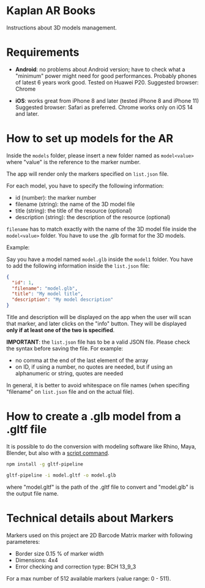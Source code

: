 # Kaplan AR Books

Instructions about 3D models management.

# Requirements

- **Android**: no problems about Android version; have to check what a "minimum" power might need for good performances. Probably phones of latest 6 years work good. Tested on Huawei P20.
Suggested browser: Chrome

- **iOS**: works great from iPhone 8 and later (tested iPhone 8 and iPhone 11)
Suggested browser: Safari as preferred. Chrome works only on iOS 14 and later.

# How to set up models for the AR

Inside the `models` folder, please insert a new folder named as `model<value>` where "value" is the reference to the marker number.

The app will render only the markers specified on `list.json` file.

For each model, you have to specify the following information:

- id (number): the marker number
- filename (string): the name of the 3D model file
- title (string): the title of the resource (optional)
- description (string): the description of the resource (optional)

`filename` has to match exactly with the name of the 3D model file inside the `model<value>` folder. You have to use the .glb format for the 3D models.

Example:

Say you have a model named `model.glb` inside the `model1` folder. You have to add the following information inside the `list.json` file:

```json
{
  "id": 1,
  "filename": "model.glb",
  "title": "My model title",
  "description": "My model description"
}
```

Title and description will be displayed on the app when the user will scan that marker, and later clicks on the "info" button.
They will be displayed **only if at least one of the two is specified**.

**IMPORTANT**: the `list.json` file has to be a valid JSON file. Please check the syntax before saving the file.
For example:
- no comma at the end of the last element of the array
- on ID, if using a number, no quotes are needed, but if using an alphanumeric or string, quotes are needed

In general, it is better to avoid whitespace on file names (when specifing "filename" on `list.json` file and on the actual file).

# How to create a .glb model from a .gltf file

It is possible to do the conversion with modeling software like Rhino, Maya, Blender, but also with a <a href="https://github.com/CesiumGS/gltf-pipeline">script command</a>.

```sh
npm install -g gltf-pipeline
```

```sh
gltf-pipeline -i model.gltf -o model.glb
```

where "model.gltf" is the path of the .gltf file to convert and "model.glb" is the output file name.

# Technical details about Markers

Markers used on this project are 2D Barcode Matrix marker with following parameteres:
- Border size 0.15 % of marker width
- Dimensions: 4x4
- Error checking and correction type: BCH 13_9_3

For a max number of 512 available markers (value range: 0 - 511).
